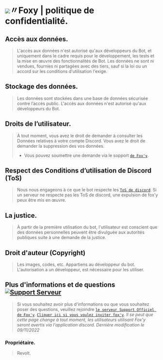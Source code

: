 # ![](https://cdn.discordapp.com/emojis/1037295190978871336.webp?size=48&quality=lossless)〃Foxy | politique de confidentialité.

 ## Accès aux données.
> L'accès aux données n'est autorisé qu'aux développeurs du Bot, et uniquement dans le cadre requis pour le développement, les tests et la mise en œuvre des fonctionnalités de Bot. 
> Les données ne sont ni vendues, fournies ni partagées avec des tiers, sauf si la loi ou un accord sur les conditions d'utilisation l'exige.

## Stockage des données.
> Les données sont stockées dans une base de données sécurisée contre l’accès public.
> L'accès aux données n'est autorisé qu'aux développeurs du Bot.

## Droits de l’utilisateur.
> À tout moment, vous avez le droit de demander à consulter les Données relatives à votre compte Discord.
> Vous avez le droit de demander la suppression des vos données.
> - Vous pouvez soumettre une demande via le sopport [`de Fox'y`](https://discord.gg/Bwrg8WxADK).


## Respect des Conditions d’utilisation de Discord (ToS)
> Nous nous engageons à ce que le bot respecte les [`ToS de discord`](https://discord.com/terms).
> Si un serveur ne respecte pas les ToS de discord, une expulsion de fox'y peux être mis en œuvre.

## La justice.
> À partir de la première utilisation du bot, l'utilisateur est conscient que des données personnelles peuvent être divulguée aux autorités publiques suite à une demande de la justice.

## Droit d'auteur (Copyright)
> Les images, codes, etc. Appartiens au développeur du bot. 
> L'autorisation a un développeur, est nécessaire pour les utiliser.

## Plus d'informations et de questions <a href="https://discord.gg/C9CCc2VpZK"> <img src="https://discordapp.com/api/guilds/1035589781163364502/widget.png?style=shield" alt="Support Serveur"></a>
> Si vous souhaitez avoir plus d'informations ou que vous souhaitez poser des questions, veuillez rejoindre [`le serveur Support Officiel de Fox'y`](https://discord.gg/C9CCc2VpZK).
> [`Cliquer ici si vous voulez inviter fox'y`](https://discord.com/oauth2/authorize?client_id=1035925300544016535&scope=bot+applications.commands&permissions=2113400319).
> *Il se peut que cette page change à tout moment, les utilisateurs utilisant Fox'y seront avertis via l'application discord.
Dernière modification le 09/11/2022*

### Propriétaire.
> Revolt.
